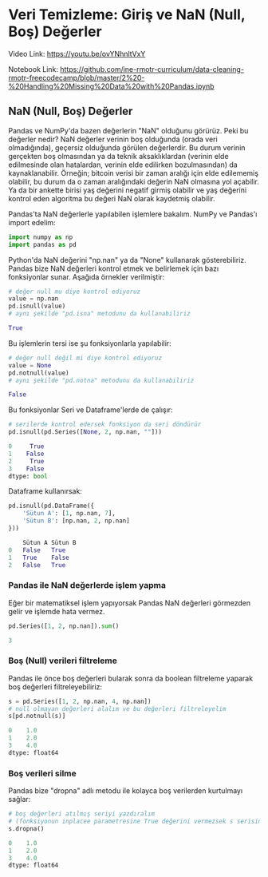 # Veri Temizleme: Giriş ve NaN (Null, Boş) Değerler

Video Link: https://youtu.be/ovYNhnltVxY

Notebook Link: https://github.com/ine-rmotr-curriculum/data-cleaning-rmotr-freecodecamp/blob/master/2%20-%20Handling%20Missing%20Data%20with%20Pandas.ipynb

## NaN (Null, Boş) Değerler

Pandas ve NumPy'da bazen değerlerin "NaN" olduğunu görürüz. Peki bu değerler nedir? NaN değerler verinin boş olduğunda (orada veri olmadığında), geçersiz olduğunda görülen değerlerdir. Bu durum verinin gerçekten boş olmasından ya da teknik aksaklıklardan (verinin elde edilmesinde olan hatalardan, verinin elde edilirken bozulmasından) da kaynaklanabilir. Örneğin; bitcoin verisi bir zaman aralığı için elde edilememiş olabilir, bu durum da o zaman aralığındaki değerin NaN olmasına yol açabilir. Ya da bir ankette birisi yaş değerini negatif girmiş olabilir ve yaş değerini kontrol eden algoritma bu değeri NaN olarak kaydetmiş olabilir. <br>

Pandas'ta NaN değerlerle yapılabilen işlemlere bakalım. NumPy ve Pandas'ı import edelim: <br>

```python
import numpy as np
import pandas as pd
```

Python'da NaN değerini "np.nan" ya da "None" kullanarak gösterebiliriz. Pandas bize NaN değerleri kontrol etmek ve belirlemek için bazı fonksiyonlar sunar. Aşağıda örnekler verilmiştir: <br>

```python
# değer null mu diye kontrol ediyoruz
value = np.nan
pd.isnull(value)
# aynı şekilde "pd.isna" metodunu da kullanabiliriz
```

```python
True
```

Bu işlemlerin tersi ise şu fonksiyonlarla yapılabilir: <br>

```python
# değer null değil mi diye kontrol ediyoruz
value = None
pd.notnull(value)
# aynı şekilde "pd.notna" metodunu da kullanabiliriz
```

```python
False
```

Bu fonksiyonlar Seri ve Dataframe'lerde de çalışır: <br>

```python
# serilerde kontrol edersek fonksiyon da seri döndürür
pd.isnull(pd.Series([None, 2, np.nan, ""]))
```

```python
0     True
1    False
2     True
3    False
dtype: bool
```

Dataframe kullanırsak: <br>

```python
pd.isnull(pd.DataFrame({
    'Sütun A': [1, np.nan, 7],
    'Sütun B': [np.nan, 2, np.nan]
}))
```

```python
	Sütun A	Sütun B
0	False	True
1	True	False
2	False	True
```

### Pandas ile NaN değerlerde işlem yapma

Eğer bir matematiksel işlem yapıyorsak Pandas NaN değerleri görmezden gelir ve işlemde hata vermez. <br>

```python
pd.Series([1, 2, np.nan]).sum()
```

```python
3
```

### Boş (Null) verileri filtreleme

Pandas ile önce boş değerleri bularak sonra da boolean filtreleme yaparak boş değerleri filtreleyebiliriz: <br>

```python
s = pd.Series([1, 2, np.nan, 4, np.nan])
# null olmayan değerleri alalım ve bu değerleri filtreleyelim
s[pd.notnull(s)]
```

```python
0    1.0
1    2.0
3    4.0
dtype: float64
```

### Boş verileri silme

Pandas bize "dropna" adlı metodu ile kolayca boş verilerden kurtulmayı sağlar: <br>

```python
# boş değerleri atılmış seriyi yazdıralım
# (fonksiyonun inplacee parametresine True değerini vermezsek s serisinin değişmeyeceğini unutmayalım.)
s.dropna()
```

```python
0    1.0
1    2.0
3    4.0
dtype: float64
```
